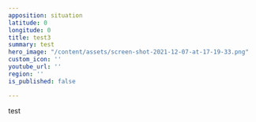 ```yaml
---
apposition: situation
latitude: 0
longitude: 0
title: test3
summary: test
hero_image: "/content/assets/screen-shot-2021-12-07-at-17-19-33.png"
custom_icon: ''
youtube_url: ''
region: ''
is_published: false

---
```

test